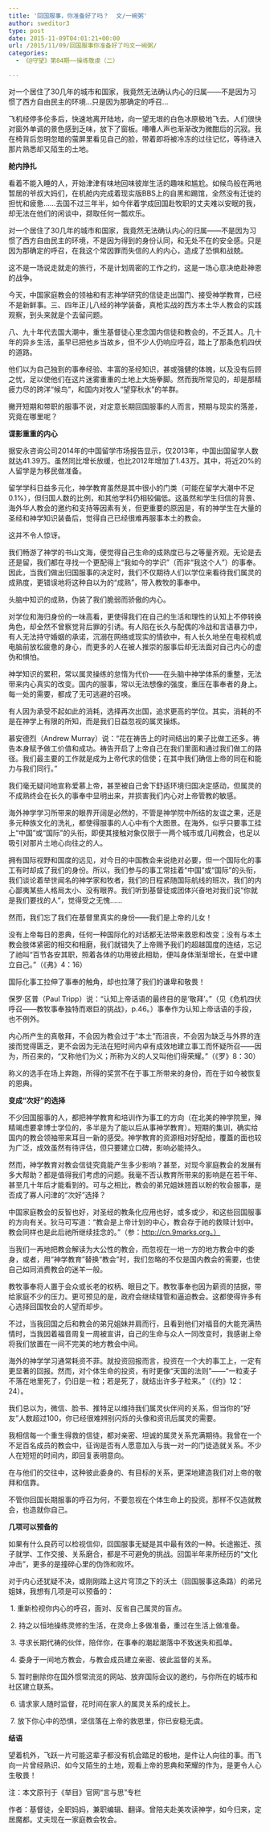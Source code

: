 ```yaml
---
title: '回国服事，你准备好了吗？  文/一碗粥'
author: sweditor3
type: post
date: 2015-11-09T04:01:21+00:00
url: /2015/11/09/回国服事你准备好了吗文一碗粥/
categories:
  - 《@守望》第84期——操练敬虔（二）

---
```

对一个居住了30几年的城市和国家，我竟然无法确认内心的归属&mdash;&mdash;不是因为习惯了西方自由民主的环境&#8230;只是因为那确定的呼召&#8230; 

<!--more-->

飞机经停多伦多后，快速地离开陆地，向一望无垠的白色冰原极地飞去。人们很快对窗外单调的景色感到乏味，放下了窗板。嘈嘈人声也渐渐改为微酣后的沉寂。我在椅背后忽明忽暗的萤屏里看见自己的脸，带着即将被冷冻的过往记忆，等待进入那片熟悉却又陌生的土地。 

**舱内挣扎** 

看着不能入睡的人，开始津津有味地回味彼岸生活的趣味和尴尬。如候鸟般在两地暂居的爷叔大妈们，在机舱内完成着现实版BBS上的自黑和踢馆，全然没有迁徙的担忧和疲惫&hellip;&hellip;去国不过三年半，如今伴着学成回国赴牧职的丈夫难以安眠的我，却无法在他们的闲谈中，撷取任何一瓢欢乐。 

对一个居住了30几年的城市和国家，我竟然无法确认内心的归属&mdash;&mdash;不是因为习惯了西方自由民主的环境，不是因为得到的身份认同，和无处不在的安全感。只是因为那确定的呼召，在我这个常因罪而失信的人的内心，造成了恐惧和战兢。 

这不是一场说走就走的旅行，不是计划周密的工作之约，这是一场心意决绝赴神恩的战争。 

今天，中国家庭教会的领袖和有志神学研究的信徒走出国门、接受神学教育，已经不是新鲜事。三、四年正儿八经的神学装备，真枪实战的西方本土华人教会的实践观察，到头来就是个去留问题。 

八、九十年代去国大潮中，重生基督徒心里念国内信徒和教会的，不乏其人。几十年的异乡生活，虽早已把他乡当故乡，但不少人仍响应呼召，踏上了那条危机四伏的道路。 

他们以为自己独到的事奉经验、丰富的圣经知识，甚或强健的体魄，以及没有后顾之忧，足以使他们在这片迷雾重重的土地上大施拳脚。然而我所常见的，却是那精疲力尽的跨洋&ldquo;候鸟&rdquo;，和国内对牧人&ldquo;望穿秋水&rdquo;的羊群。 

撇开短期和带职的服事不说，对定意长期回国服事的人而言，预期与现实的落差，究竟在哪里呢？ 

**谍影重重的内心** 

据安永咨询公司2014年的中国留学市场报告显示，仅2013年，中国出国留学人数就达41.39万。虽然同比增长放缓，也比2012年增加了1.43万。其中，将近20%的人留学是为移民做准备。 

留学学科日益多元化，神学教育虽然是其中很小的门类（可能在留学大潮中不足0.1%），但归国人数的比例，和其他学科仍相较偏低。这虽然和学生归信的背景、海外华人教会的邀约和支持等因素有关，但更重要的原因是，有的神学生在大量的圣经和神学知识装备后，觉得自己已经很难再服事本土的教会。 

这并不令人惊讶。 

我们畅游了神学的书山文海，便觉得自己生命的成熟度已与之等量齐观。无论是去还是留，我们都在寻找一个更配得上&ldquo;我如今的学识&rdquo;（而非&ldquo;我这个人&rdquo;）的事奉。因此，当我们做出归国服事的决定时，我们不仅期待人们以学位来看待我们属灵的成熟度，更错误地将这种自以为的&ldquo;成熟&rdquo;，带入教牧的事奉中。 

头脑中知识的成熟，伪装了我们脆弱而骄傲的内心。 

对学位和海归身份的一味高看，更使得我们在自己的生活和理性的认知上不停转换角色，却全然不曾察觉背后罪的引诱。有人陷在长久与配偶的冷战和言语暴力中，有人无法持守婚姻的承诺，沉溺在网络或现实的情欲中，有人长久地坐在电视机或电脑前放松疲惫的身心，而更多的人在被人推崇的服事后却无法面对自己内心的虚伪和惧怕。 

神学知识的累积，常以属灵操练的怠惰为代价&mdash;&mdash;在头脑中神学体系的重整，无法带来内心真实的改变。国内的服事，常以无法想像的强度，重压在事奉者的身上。每一处的需要，都成了无可逃避的召唤。 

有人因为承受不起如此的消耗，选择再次出国，追求更高的学位。其实，消耗的不是在神学上有限的所知，而是我们日益忽视的属灵操练。 

慕安德烈（Andrew Murray）说：&ldquo;花在祷告上的时间结出的果子比做工还多。祷告本身赋予做工价值和成功。祷告开启了上帝自己在我们里面和通过我们做工的路径。我们最主要的工作就是成为上帝代求的信使；在其中我们确信上帝的同在和能力与我们同行。&rdquo; 

我们毫无疑问地宣称爱慕上帝，甚至被自己舍下舒适环境归国决定感动，但属灵的不成熟终会在长久的事奉中显明出来，并损害我们内心对上帝管教的敏感。 

海外神学学习所带来的眼界开阔是必然的，不管是神学院中所结的友谊之果，还是多元种族文化的洗礼，都使得服事的人心中有个大图景。在海外，似乎只要事工挂上&ldquo;中国&rdquo;或&ldquo;国际&rdquo;的头衔，即便其接触对象仅限于一两个城市或几间教会，也足以吸引对那片土地心向往之的人。 

拥有国际视野和国度的远见，对今日的中国教会来说绝对必要，但一个国际化的事工有时却成了我们的身份。所以，我们参与的事工常挂着&ldquo;中国&rdquo;或&ldquo;国际&rdquo;的头衔，我们谈论着举世闻名的神学家和牧者，我们的日程紧随国际航线的班次，我们的内心鄙夷某些人格局太小、没有眼界。我们听到基督徒或团体兴奋地对我们说&ldquo;你就是我们要找的人&rdquo;，觉得受之无愧&hellip;&hellip; 

然而，我们忘了我们在基督里真实的身份&mdash;&mdash;我们是上帝的儿女！ 

没有上帝每日的恩典，任何一种国际化的对话都无法带来救恩和改变；没有与本土教会肢体紧密的相交和相磨，我们就错失了上帝赐予我们的超越国度的连结，忘记了祂叫&ldquo;百节各安其职，照着各体的功用彼此相助，便叫身体渐渐增长，在爱中建立自己。&rdquo;（《弗》4：16） 

国际化事工拉伸了事奉的触角，却也拉薄了我们的谦卑和敬畏！ 

保罗&middot;区普（Paul Tripp）说：&ldquo;认知上帝话语的最终目的是&lsquo;敬拜&rsquo;。&rdquo;（见《危机四伏呼召&mdash;&mdash;教牧事奉独特而艰巨的挑战》，p.46。）事奉作为认知上帝话语的手段，也不例外。 

内心所产生的真敬拜，不会因为教会过于&ldquo;本土&rdquo;而沮丧，不会因为缺乏与外界的连接而觉得匮乏，更不会因为无法在短时间内卓有成效地建立事工而怀疑所召&mdash;&mdash;因为，所召来的，&ldquo;又称他们为义；所称为义的人又叫他们得荣耀。&rdquo;（《罗》8：30） 

称义的选手在场上奔跑，所得的奖赏不在于事工所带来的身份，而在于如今被恢复的恩典。 

**变成&ldquo;次好&rdquo;的选择** 

不少回国服事的人，都把神学教育和培训作为事工的方向（在北美的神学院里，殚精竭虑要拿博士学位的，多半是为了能以后从事神学教育）。短期的集训，确实给国内的教会领袖带来耳目一新的感受。神学教育的资源相对好配给，覆蓋的面也较为广泛，成效虽然有待评估，但只要建立口碑，影响必能持久。 

然而，神学教育对教会信徒究竟能产生多少影响？甚至，对现今家庭教会的发展有多大帮助？都是值得我们考虑的问题。我毫不否认教育所带来的影响是在若干年、甚至几十年后才能看到的。可与之相比，教会的弟兄姐妹翘首以盼的牧会服事，是否成了寡人问津的&ldquo;次好&rdquo;选择？ 

中国家庭教会的反智也好，对圣经的教条化应用也好，或多或少，和这些回国服事的方向有关。狄马可写道：&ldquo;教会是上帝计划的中心，教会存于祂的救赎计划中。教会同样也是此后祂所继续挂念的。&rdquo;（参：http://cn.9marks.org。） 

当我们一再地把教会解读为大公性的教会，而忽视在一地一方的地方教会中的委身，或者，用&ldquo;神学教育&rdquo;替换&ldquo;教会&rdquo;时，我们忽略的不仅是国内教会的需要，也使自己如同消费教会的迷羊一般。 

教牧事奉将人置于会众或长老的权柄、眼目之下。教牧事奉也因为薪资的拮据，带给家庭不少的压力。更可预见的是，政府会继续辖管和逼迫教会。这都使得许多有心选择回国牧会的人望而却步。 

不过，当我回国之后和教会的弟兄姐妹并肩而行，且看到他们对福音的大能充满热情时，当我因着福音周复一周被宣讲，自己的生命与众人一同改变时，我感谢上帝将我们放置在一间不完美的地方教会中间。 

海外的神学学习通常耗资不菲。就投资回报而言，投资在一个大的事工上，一定有更显著的回报。然而，对个体生命的投资，有时更像&ldquo;天国的法则&rdquo;&mdash;&mdash;&ldquo;一粒麦子不落在地里死了，仍旧是一粒；若是死了，就结出许多子粒来。&rdquo;（《约》12：24）。 

我们总以为，微信、脸书、推特足以维持我们属灵伙伴间的关系，但当你的&ldquo;好友&rdquo;人数超过100，你已经很难辨别闪烁的头像和资讯后属灵的需要。 

我相信每一个重生得救的信徒，都对亲密、坦诚的属灵关系充满期待。我曾在一个不足百名成员的教会中，征询是否有人愿意加入与我一对一的门徒造就关系。不少人在短短的时间内，即回复表明意向。 

在与他们的交往中，这种彼此委身的、有目标的关系，更深地建造我们对上帝的敬拜和信靠。 

不管你回国长期服事的呼召为何，不要忽视在个体生命上的投资。那样不仅造就教会，也造就你自己。 

**几项可以预备的** 

如果有什么良药可以检视信仰，回国服事无疑是其中最有效的一种。长途搬迁、孩子就学、工作交接、关系磨合，都是不可避免的挑战。回国半年来所经历的&ldquo;文化冲击&rdquo;，更多的是撞碎心里的伪饰和败坏。 

对于内心还犹疑不决，或刚刚踏上这片穹顶之下的沃土（回国服事这条路）的弟兄姐妹，我想有几项是可以预备的：
	  
&nbsp;1. 重新检视你内心的呼召，面对、反省自己属灵的盲点。
	  
&nbsp;2. 持之以恒地操练灵修的生活，在灵命上多做准备，重过在生活上做准备。
	  
&nbsp;3. 寻求长期代祷的伙伴，陪伴你，在事奉的潮起潮落中不致迷失和孤单。
	  
&nbsp;4. 委身于一间地方教会，与教会成员建立亲密、彼此监督的关系。
	  
&nbsp;5. 暂时删除你在国外惯常流览的网站、放弃国际会议的邀约，与你所在的城市和社区建立联系。
	  
&nbsp;6. 请求家人随时监督，花时间在家人的属灵关系的成长上。
	  
&nbsp;7. 放下你心中的恐惧，坚信落在上帝的救恩里，你已安稳无虞。 

**结语** 

望着机外，飞跃一片可能这辈子都没有机会踏足的极地，是件让人向往的事。而飞向一片曾经熟识、如今又陌生的土地，观看上帝的恩典和荣耀的作为，是更令人心生敬畏！ 

注：本文原刊于《举目》官网&ldquo;言与思&rdquo;专栏
	  
作者：基督徒，全职妈妈，兼职编辑、翻译。曾陪夫赴美攻读神学，如今归来，定居魔都。丈夫现在一家庭教会牧会。